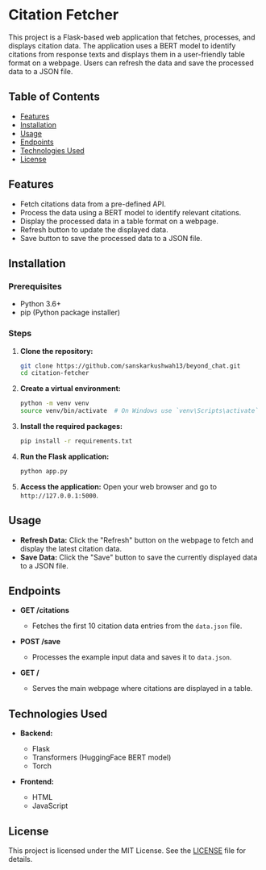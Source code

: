 # Citation Fetcher

This project is a Flask-based web application that fetches, processes, and displays citation data. The application uses a BERT model to identify citations from response texts and displays them in a user-friendly table format on a webpage. Users can refresh the data and save the processed data to a JSON file.

## Table of Contents
- [Features](#features)
- [Installation](#installation)
- [Usage](#usage)
- [Endpoints](#endpoints)
- [Technologies Used](#technologies-used)
- [License](#license)

## Features
- Fetch citations data from a pre-defined API.
- Process the data using a BERT model to identify relevant citations.
- Display the processed data in a table format on a webpage.
- Refresh button to update the displayed data.
- Save button to save the processed data to a JSON file.

## Installation

### Prerequisites
- Python 3.6+
- pip (Python package installer)

### Steps
1. **Clone the repository:**
    ```bash
    git clone https://github.com/sanskarkushwah13/beyond_chat.git
    cd citation-fetcher
    ```

2. **Create a virtual environment:**
    ```bash
    python -m venv venv
    source venv/bin/activate  # On Windows use `venv\Scripts\activate`
    ```

3. **Install the required packages:**
    ```bash
    pip install -r requirements.txt
    ```

4. **Run the Flask application:**
    ```bash
    python app.py
    ```

5. **Access the application:**
    Open your web browser and go to `http://127.0.0.1:5000`.

## Usage

- **Refresh Data:** Click the "Refresh" button on the webpage to fetch and display the latest citation data.
- **Save Data:** Click the "Save" button to save the currently displayed data to a JSON file.

## Endpoints

- **GET /citations**
  - Fetches the first 10 citation data entries from the `data.json` file.

- **POST /save**
  - Processes the example input data and saves it to `data.json`.

- **GET /**
  - Serves the main webpage where citations are displayed in a table.

## Technologies Used

- **Backend:**
  - Flask
  - Transformers (HuggingFace BERT model)
  - Torch

- **Frontend:**
  - HTML
  - JavaScript

## License
This project is licensed under the MIT License. See the [LICENSE](LICENSE) file for details.
